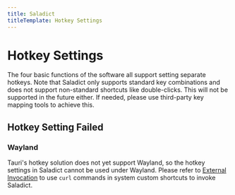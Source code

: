 ```yaml
---
title: Saladict
titleTemplate: Hotkey Settings
---
```


# Hotkey Settings

The four basic functions of the software all support setting separate hotkeys.
Note that Saladict only supports standard key combinations and does not support non-standard shortcuts like double-clicks. This will not be supported in the future either. If needed, please use third-party key mapping tools to achieve this.

## Hotkey Setting Failed

### Wayland

Tauri's hotkey solution does not yet support Wayland, so the hotkey settings in Saladict cannot be used under Wayland. Please refer to [External Invocation](/en/docs/invoke.html) to use `curl` commands in system custom shortcuts to invoke Saladict.